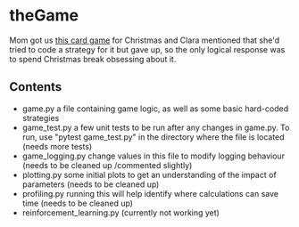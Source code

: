 # theGame

Mom got us [this card game](https://de.wikipedia.org/wiki/The_Game_(Kartenspiel)) for Christmas and Clara mentioned that she'd tried to code a strategy for it but gave up, so the only logical response was to spend Christmas break obsessing about it.
## Contents
- game.py a file containing game logic, as well as some basic hard-coded strategies
- game_test.py a few unit tests to be run after any changes in game.py. To run, use "pytest game_test.py" in the directory where the file is located (needs more tests)
- game_logging.py change values in this file to modify logging behaviour (needs to be cleaned up /commented slightly)
- plotting.py some initial plots to get an understanding of the impact of parameters (needs to be cleaned up)
- profiling.py running this will help identify where calculations can save time (needs to be cleaned up)
- reinforcement_learning.py (currently not working yet)
